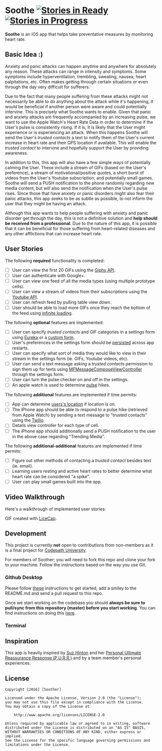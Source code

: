 # Soothe [![Stories in Ready](https://badge.waffle.io/Soother/Soothe.svg?label=ready&title=Ready)](https://waffle.io/Soother/Soothe) [![Stories in Progress](https://badge.waffle.io/Soother/Soothe.svg?label=in%20progress&title=In%20Progress)](https://waffle.io/Soother/Soothe)
**Soothe** is an iOS app that helps take preventative measures by monitoring heart rate.

## Basic Idea :)

Anxiety and panic attacks can happen anytime and anywhere for absolutely any reason. These attacks can range in intensity and symptoms. Some symptoms include hyperventilation, trembling, sweating, nausea, heart palpitations, etc. Often makes getting through certain situations or even through the day very difficult for sufferers. 

Due to the fact that many people suffering from these attacks might not necessarily be able to do anything about the attack while it's happening, it would be beneficial if another person were aware and could potentially intervine. This is precisely what Soothe wants to enable. Given that panic and anxiety attacks are frequently accompanied by an increasing pulse, we want to use the Apple Watch's Heart Rate Data in order to determine if the User's pulse is consistently rising. If it is, it is likely that the User might experience or is experiencing an attack. When this happens Soothe will send the User's *trusted contacts* a text to notify them of the User's current increase in heart rate and their GPS location if available. This will enable the *trusted contact* to intervine and hopefully support the User by providing awareness.

In addition to this, this app will also have a few simple ways of potentially calming the User. These include a stream of GIFs (based on the User's preference), a stream of motivational/positive quotes, a short burst of videos from the User's Youtube subscription, and potentially small games. Soothe will send a PUSH notification to the phone randomly regarding new media content, but will also send the notification when the User's pulse rises. Since those that have anxiety or panic disorders might also fear their panic attacks, this app seeks to be as subtle as possible, to not inform the user that they might be having an attack.

Although this app wants to help people suffering with anxiety and panic disorder get through the day, this is not a definitive solution and __help should be received from a professional__. Due to the nature of this app, it is possible that it can be beneficial for those suffering from heart-related diseases and any other afflictions that can increase heart rate. 

## User Stories

The following **required** functionality is completed:

- [ ] User can view the first 20 GIFs using the [Giphy API](https://github.com/Giphy/GiphyAPI). 
- [ ] User can authenticate with Google+. 
- [ ] User can view one feed of all the media types (using multiple prototype cells).
- [ ] User can view a stream of videos from their subscriptions using the [Youtube API](https://developers.google.com/youtube/v3/guides/ios_youtube_helper).
- [ ] User can refresh feed by pulling table view down. 
- [ ] User should be able to load more GIFs once they reach the bottom of the feed using [infinite loading](http://guides.codepath.com/ios/Table-View-Guide#adding-infinite-scroll).

The following **optional** features are implemented:

- [ ] User can specify *trusted contacts* and GIF categories in a settings form using [Eureka](https://github.com/xmartlabs/Eureka) or a [custom form](http://guides.codepath.com/ios/Form-Input).
- [ ] User's preferences in the settings form should be [persisted](http://guides.codepath.com/ios/Using-NSUserDefaults) across app restarts. 
- [ ] User can specify what sort of media they would like to view in their stream in the settings form (ie. GIFs, Youtube videos, etc).
- [ ] User can send a text message asking a *trusted contacts* permission to sign them up for texts using [MFMessageComposeViewController](https://developer.apple.com/library/ios/documentation/MessageUI/Reference/MFMessageComposeViewController_class/index.html) through the settings form.
- [ ] User can turn the pulse checker on and off in the settings.
- [ ] An apple watch is used to determine [pulse](http://stackoverflow.com/a/30961883) hikes.

The following **additional** features are implemented if time permits:

- [ ] App can determine [users's location](https://developer.apple.com/library/ios/documentation/UserExperience/Conceptual/LocationAwarenessPG/CoreLocation/CoreLocation.html) if location is on. 
- [ ] The iPhone app should be able to respond to a pulse hike (retrieved from Apple Watch) by sending a text message to "trusted contacts" using the [Twilio](https://www.twilio.com).
- [ ] Details view controller for each type of cell.
- [ ] The iPhone app should additionally send a PUSH notification to the user in the above case regarding "Trending Media".

The following **additional-additional** features are implemented if time permits:

- [ ] Figure out other methods of contacting a *trusted contact* besides text (ie. email). 
- [ ] Learning users resting and active heart rates to better determine what heart rate can be considered "a spike". 
- [ ] User can play small games built into the app. 

## Video Walkthrough

Here's a walkthrough of implemented user stories:

<!--<img src='https://github.com/venegu/tweety/raw/master/tweety.gif' title='Video Walkthrough' width='' alt='Video Walkthrough' />-->            

GIF created with [LiceCap](http://www.cockos.com/licecap/).

## Development

This project is currently __not__ open to contributions from non-members as it is a final project for [Codepath University](http://www.codepathuniversity.com). 

For members of Soother; you will need to fork this repo and clone your fork to your machine. Follow the instructions based on the way you use Git.

### Github Desktop
Please follow [these](https://guides.github.com/activities/forking/) instructions to get started, add a smiley to the README.md and send a pull request to this repo. 

Once we start working on the codebase you should __always be sure to pull/sync from this repository (master) before you start working__. You can find instructions on doing this [here](https://help.github.com/desktop/guides/contributing/syncing-your-branch/). 

### Terminal 

## Inspiration 

This app is heavily inspired by [Suz Hinton](https://twitter.com/noopkat) and her [Personal Ultimate Reassurance Response (P.U.R.R.)](http://meow.noopkat.com/p-u-r-r-personal-ultimate-reassurance-response/) and by a team member's personal experiences. 

## License

    Copyright [2016] [Soother]

    Licensed under the Apache License, Version 2.0 (the "License");
    you may not use this file except in compliance with the License.
    You may obtain a copy of the License at

        http://www.apache.org/licenses/LICENSE-2.0

    Unless required by applicable law or agreed to in writing, software
    distributed under the License is distributed on an "AS IS" BASIS,
    WITHOUT WARRANTIES OR CONDITIONS OF ANY KIND, either express or implied.
    See the License for the specific language governing permissions and
    limitations under the License.
